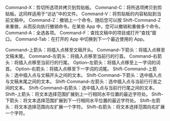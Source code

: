 Command-X：剪切所选项并拷贝到剪贴板。
Command-C：将所选项拷贝到剪贴板。这同样适用于“访达”中的文件。
Command-V：将剪贴板的内容粘贴到当前文稿中。
Command-Z：撤销上一个命令。随后您可以按 Shift-Command-Z 来重做，从而反向执行撤销命令。在某些 App 中，您可以撤销和重做多个命令。
Command-A：全选各项。
Command-F：查找文稿中的项目或打开“查找”窗口。
Command-Tab：在打开的 App 中切换到下一个最近使用的 App。 

Command–上箭头：将插入点移至文稿开头。
Command–下箭头：将插入点移至文稿末尾。
Command–左箭头：将插入点移至当前行的行首。
Command–右箭头：将插入点移至当前行的行尾。
Option–左箭头：将插入点移至上一字词的词首。
Option–右箭头：将插入点移至下一字词的词尾。
Shift-Command–上箭头：选中插入点与文稿开头之间的文本。
Shift-Command–下箭头：选中插入点与文稿末尾之间的文本。
Shift-Command–左箭头：选中插入点与当前行行首之间的文本。
Shift-Command–右箭头：选中插入点与当前行行尾之间的文本。
Shift–上箭头：将文本选择范围扩展到上一行相同水平位置的最近字符处。
Shift–下箭头：将文本选择范围扩展到下一行相同水平位置的最近字符处。
Shift–左箭头：将文本选择范围向左扩展一个字符。
Shift–右箭头：将文本选择范围向右扩展一个字符。
